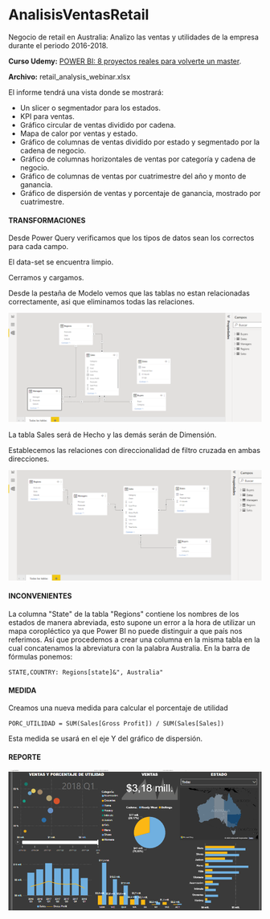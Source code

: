 # AnalisisVentasRetail

Negocio de retail en Australia: Analizo las ventas y utilidades de la empresa durante el periodo 2016-2018. 

**Curso Udemy:** [POWER BI: 8 proyectos reales para volverte un master](https://www.udemy.com/course/power-bi-2021-proyectos-reales-para-volverte-un-master/).

**Archivo:** retail_analysis_webinar.xlsx

El informe tendrá una vista donde se mostrará:

- Un slicer o segmentador para los estados.
- KPI para ventas.
- Gráfico circular de ventas dividido por cadena.
- Mapa de calor por ventas y estado.
- Gráfico de columnas de ventas dividido por estado y segmentado por la cadena de negocio.
- Gráfico de columnas horizontales de ventas por categoría y cadena de negocio.
- Gráfico de columnas de ventas por cuatrimestre del año y monto de ganancia.
- Gráfico de dispersión de ventas y porcentaje de ganancia, mostrado por cuatrimestre.

#### TRANSFORMACIONES

Desde Power Query verificamos que los tipos de datos sean los correctos para cada campo.

El data-set se encuentra limpio.

Cerramos y cargamos.

Desde la pestaña de Modelo vemos que las tablas no estan relacionadas correctamente, asi que eliminamos todas las relaciones.

![This is an image](/AssetsRetailAustralia/Modelado1.png)

La tabla Sales será de Hecho y las demás serán de Dimensión.

Establecemos las relaciones con direccionalidad de filtro cruzada en ambas direcciones.

![This is an image](/AssetsRetailAustralia/Modelado2.png)

#### INCONVENIENTES

La columna "State" de la tabla "Regions" contiene los nombres de los estados de manera abreviada, esto supone un error a la hora de utilizar un mapa coropléctico ya que Power BI no puede distinguir a que país nos referimos. Así que procedemos a crear una columna en la misma tabla en la cual concatenamos la abreviatura con la palabra Australia. En la barra de fórmulas ponemos:
```
STATE,COUNTRY: Regions[state]&", Australia"
```
#### MEDIDA

Creamos una nueva medida para calcular el porcentaje de utilidad
```
PORC_UTILIDAD = SUM(Sales[Gross Profit]) / SUM(Sales[Sales])
```
Esta medida se usará en el eje Y del gráfico de dispersión.

#### REPORTE

![This is an image](/AssetsRetailAustralia/ReporteFinal.png)
